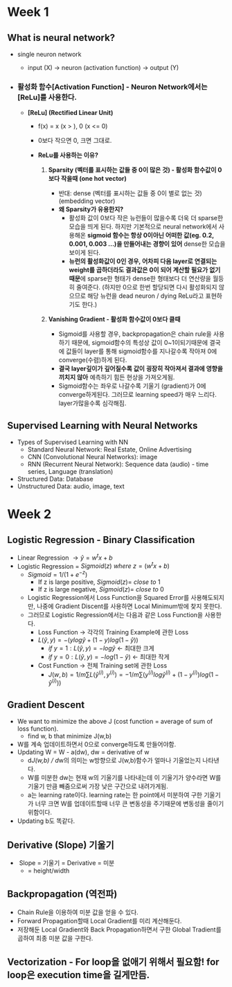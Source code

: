 # Week 1

## What is neural network?

- single neuron network

  - input (X) -> neuron (activation function) -> output (Y)

- ### 활성화 함수[Activation Function] - Neuron Network에서는 [ReLu]를 사용한다.

  - **[ReLu] (Rectified Linear Unit)**

    - f(x) = x (x > ), 0 (x <= 0)

    - 0보다 작으면 0, 크면 그대로.

    - **ReLu를 사용하는 이유?**

      1. **Sparsity (벡터를 표시하는 값들 중 0이 많은 것) - 활성화 함수값이 0보다 작을때 (one hot vector)**
         - 반대: dense (벡터를 표시하는 값들 중 0이 별로 없는 것) (embedding vector)
         - **왜 Sparsity가 유용한지?**
           - 활성화 값이 0보다 작은 뉴런들이 많을수록 더욱 더 sparse한 모습을 띄게 된다. 하지만 기본적으로 neural network에서 사용해온 **sigmoid 함수는 항상 0이아닌 어떠한 값(eg. 0.2, 0.001, 0.003 ...)을 만들어내는 경향이 있어** dense한 모습을 보이게 된다.
           - **뉴런의 활성화값이 0인 경우, 어차피 다음 layer로 연결되는 weight를 곱하더라도 결과값은 0이 되어 계산할 필요가 없기때문**에 sparse한 형태가 dense한 형태보다 더 연산량을 월등히 줄여준다. (하지만 0으로 한번 할당되면 다시 활성화되지 않으므로 해당 뉴런을 dead neuron / dying ReLu라고 표현하기도 한다.)

      2. **Vanishing Gradient - 활성화 함수값이 0보다 클때**
         - Sigmoid를 사용할 경우, backpropagation은 chain rule을 사용하기 때문에, sigmoid함수의 특성상 값이 0~1이되기때문에 결국에 값들이 layer를 통해 sigmoid함수를 지나갈수록 작아져 0에 converge(수렴)하게 된다.
         - **결국 layer깊이가 깊어질수록 값이 굉장히 작아져서 결과에 영향을 끼치지 않아** 예측하기 힘든 현상을 가져오게됨.
         - Sigmoid함수는 좌우로 나갈수록 기울기 (gradient)가 0에 converge하게된다. 그러므로 learning speed가 매우 느리다. layer가많을수록 심각해짐.

    

## Supervised Learning with Neural Networks

- Types of Supervised Learning with NN
  - Standard Neural Network: Real Estate, Online Advertising
  - CNN (Convolutional Neural Networks): image
  - RNN (Recurrent Neural Network): Sequence data (audio) - time series, Language (translation)
- Structured Data: Database
- Unstructured Data: audio, image, text

# Week 2

## Logistic Regression - Binary Classification

- Linear Regression $\to\hat{y}= w^tx+b$
- Logistic Regression = $Sigmoid(z) \ where \ z=(w^tx+b)$
  - $Sigmoid = 1/(1+e^{-z})$
    - If z is large positive, $Sigmoid(z) = \ close \ to \ 1$
    - If z is large negative, $Sigmoid(z) = \ close \ to \ 0$
  - Logistic Regression에서 Loss Function을 Squared Error를 사용해도되지만, 나중에 Gradient Discent를 사용하면 Local Minimum밖에 찾지 못한다.
  - 그러므로 Logistic Regression에서는 다음과 같은 Loss Function을 사용한다.
    -  Loss Function -> 각각의 Training Example에 관한 Loss
      - $L(\hat{y},y) = -(ylog\hat{y}+(1-y)log(1-\hat{y}))$
        - $if\ y=1: L(\hat{y},y)=-log\hat{y}$ <- 최대한 크게
        - $if\ y=0: L(\hat{y},y)=-log(1-\hat{y})$ <- 최대한 작게
    - Cost Function -> 전체 Training set에 관한 Loss
      - $J(w,b) = 1/m \sum{L(\hat{y}^{(i)},y^{(i)})}=-1/m\sum{(y^{(i)}log\hat{y}^{(i)}+(1-y^{(i)})log(1-\hat{y}^{(i)}))}$

## Gradient Descent

- We want to minimize the above J (cost function = average of sum of loss function).
  - find w, b that minimize J(w,b)
- W를 계속 업데이트하면서 0으로 converge하도록 만들어야함.
- Updating W = W - a(dw), dw = derivative of w
  - d*J(w,b) / d*w의 의미는 w방향으로 J(w,b)함수가 얼마나 기울었는지 나타낸다. 
  - W를 미분한 dw는 현재 w의 기울기를 나타내는데 이 기울기가 양수라면 W를 기울기 만큼 빼줌으로써 가장 낮은 구간으로 내려가게됨.
  - a는 learning rate이다. learning rate는 한 point에서 미분하여 구한 기울기가 너무 크면 W를 업데이트할때 너무 큰 변동성을 주기때문에 변동성을 줄이기 위함이다.
- Updating b도 똑같다.

## Derivative (Slope) 기울기

- ​	Slope = 기울기 = Derivative = 미분
  - = height/width

## Backpropagation (역전파)

- Chain Rule을 이용하여 미분 값을 얻을 수 있다.
- Forward Propagation할때 Local Gradient를 미리 계산해둔다.
- 저장해둔 Local Gradient와 Back Propagation하면서 구한 Global Tradient를 곱하여 최종 미분 값을 구한다.

## Vectorization - For loop을 없애기 위해서 필요함! for loop은 execution time을 길게만듬.





